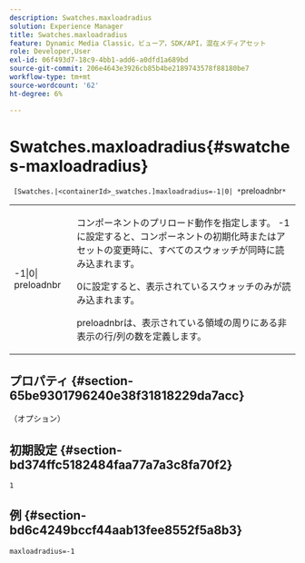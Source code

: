 ```yaml
---
description: Swatches.maxloadradius
solution: Experience Manager
title: Swatches.maxloadradius
feature: Dynamic Media Classic，ビューア，SDK/API，混在メディアセット
role: Developer,User
exl-id: 06f493d7-18c9-4bb1-add6-a0dfd1a689bd
source-git-commit: 206e4643e3926cb85b4be2189743578f88180be7
workflow-type: tm+mt
source-wordcount: '62'
ht-degree: 6%

---
```


# Swatches.maxloadradius{#swatches-maxloadradius}

` [Swatches.|<containerId>_swatches.]maxloadradius=-1|0| *`preloadnbr`*`

<table id="table_012E1D178BFA4BD9814A7AAD2B4403BB"> 
 <tbody> 
  <tr> 
   <td> <p> <span class="codeph"> -1|0|<span class="varname"> preloadnbr</span></span> </p> </td> 
   <td> <p>コンポーネントのプリロード動作を指定します。 <span class="codeph"> -1</span>に設定すると、コンポーネントの初期化時またはアセットの変更時に、すべてのスウォッチが同時に読み込まれます。 </p> <p><span class="codeph"> 0</span>に設定すると、表示されているスウォッチのみが読み込まれます。 </p> <p><span class="codeph"><span class="varname"> </span></span> preloadnbrは、表示されている領域の周りにある非表示の行/列の数を定義します。 </p> </td> 
  </tr> 
 </tbody> 
</table>

## プロパティ {#section-65be9301796240e38f31818229da7acc}

（オプション）

## 初期設定 {#section-bd374ffc5182484faa77a7a3c8fa70f2}

`1`

## 例 {#section-bd6c4249bccf44aab13fee8552f5a8b3}

`maxloadradius=-1`
